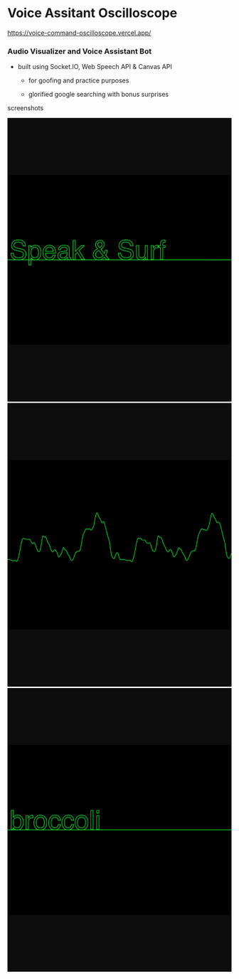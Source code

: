 # Voice Assitant Oscilloscope
https://voice-command-oscilloscope.vercel.app/

### Audio Visualizer and Voice Assistant Bot
- built using Socket.IO, Web Speech API & Canvas API
  - for goofing and practice purposes 

  - glorified google searching with bonus surprises

screenshots

![surf web with voice](/docs/1.png?raw=true "1")
![oscilliscope](/docs/2.png?raw=true "2")
![results open in new tab](/docs/3.png?raw=true "3")